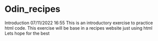 # Odin_recipes
Introduction 07/11/2022 16:55
This is an introductory exercise to practice html code.
This exercise will be base in a recipes website just using html
Lets hope for the best